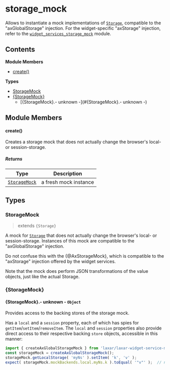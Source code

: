 
# <a id="storage_mock"></a>storage_mock

Allows to instantiate a mock implementations of [`Storage`](-unknown-), compatible to the "axGlobalStorage"
injection. For the widget-specific "axStorage" injection, refer to the [`widget_services_storage_mock`](testing.widget_services_storage_mock.md)
module.

## Contents

**Module Members**

- [create()](#create)

**Types**

- [StorageMock](#StorageMock)
- [{StorageMock}](#{StorageMock})
  - [{StorageMock}.- unknown -](#{StorageMock}.- unknown -)

## Module Members

#### <a id="create"></a>create()

Creates a storage mock that does not actually change the browser's local- or session-storage.

##### Returns

| Type | Description |
| ---- | ----------- |
| [`StorageMock`](#StorageMock) |  a fresh mock instance |

## Types

### <a id="StorageMock"></a>StorageMock

> extends `{Storage}`

A mock for [`Storage`](-unknown-) that does not actually change the browser's local- or session-storage.
Instances of this mock are compatible to the "axGlobalStorage" injection.

Do not confuse this with the {@AxStorageMock}, which is compatible to the "axStorage" injection offered
by the widget services.

Note that the mock does perform JSON transformations of the value objects, just like the actual Storage.

### <a id="{StorageMock}"></a>{StorageMock}

#### <a id="{StorageMock}.- unknown -"></a>{StorageMock}.- unknown - `Object`

Provides access to the backing stores of the storage mock.

Has a `local` and a `session` property, each of which has spies for `getItem`/`setItem`/`removeItem`.
The `local` and `session` properties also provide direct access to their respective backing `store`
objects, accessible in this manner:

```js
import { createAxGlobalStorageMock } from 'laxar/laxar-widget-service-mocks';
const storageMock = createAxGlobalStorageMock();
storageMock.getLocalStorage( 'myNs' ).setItem( 'k', 'v' );
expect( storageMock.mockBackends.local.myNs.k ).toEqual( '"v"' );  // note the JSON transform
```
